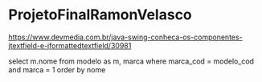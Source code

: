 # ProjetoFinalRamonVelasco

https://www.devmedia.com.br/java-swing-conheca-os-componentes-jtextfield-e-jformattedtextfield/30981



select m.nome from modelo as m, marca  where   marca_cod = modelo_cod and marca = 1  order by nome
